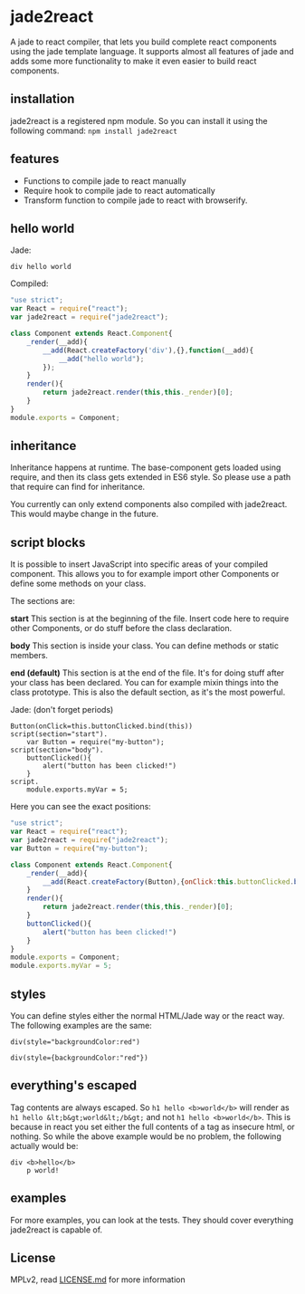 jade2react
==========

A jade to react compiler, that lets you build complete react components using the
jade template language. It supports almost all features of jade and adds some
more functionality to make it even easier to build react components.


installation
------------
jade2react is a registered npm module. So you can install it using the
following command:
`npm install jade2react`

features
--------
- Functions to compile jade to react manually
- Require hook to compile jade to react automatically
- Transform function to compile jade to react with browserify.

hello world
-----------
Jade:

```jade
div hello world
```

Compiled:
```js
"use strict";
var React = require("react");
var jade2react = require("jade2react");

class Component extends React.Component{
	_render(__add){
		__add(React.createFactory('div'),{},function(__add){
			__add("hello world");
		});
	}
	render(){
		return jade2react.render(this,this._render)[0];
	}
}
module.exports = Component;
```

inheritance
-----------
Inheritance happens at runtime. The base-component gets loaded using require,
and then its class gets extended in ES6 style. So please use a path that require
can find for inheritance.

You currently can only extend components also compiled with jade2react. This
would maybe change in the future.

script blocks
-------------
It is possible to insert JavaScript into specific areas of your compiled component.
This allows you to for example import other Components or define some methods on
your class.

The sections are:

**start**
This section is at the beginning of the file. Insert code here to require other
Components, or do stuff before the class declaration.

**body**
This section is inside your class. You can define methods or static members.

**end (default)**
This section is at the end of the file. It's for doing stuff after your class has
been declared. You can for example mixin things into the class prototype. This is
also the default section, as it's the most powerful.

Jade: (don't forget periods)
```jade
Button(onClick=this.buttonClicked.bind(this))
script(section="start").
	var Button = require("my-button");
script(section="body").
	buttonClicked(){
		alert("button has been clicked!")
	}
script.
	module.exports.myVar = 5;
```
Here you can see the exact positions:
```js
"use strict";
var React = require("react");
var jade2react = require("jade2react");
var Button = require("my-button");

class Component extends React.Component{
	_render(__add){
		__add(React.createFactory(Button),{onClick:this.buttonClicked.bind(this)});
	}
	render(){
		return jade2react.render(this,this._render)[0];
	}
	buttonClicked(){
		alert("button has been clicked!")
	}
}
module.exports = Component;
module.exports.myVar = 5;
```

styles
------
You can define styles either the normal HTML/Jade way or the react way. The following
examples are the same:

```jade
div(style="backgroundColor:red")
```
```jade
div(style={backgroundColor:"red"})
```

everything's escaped
--------------------
Tag contents are always escaped. So `h1 hello <b>world</b>` will render as
`h1 hello &lt;b&gt;world&lt;/b&gt;` and not `h1 hello <b>world</b>`. This is
because in react you set either the full contents of a tag as insecure html,
or nothing. So while the above example would be no problem, the following
actually would be:

```jade
div <b>hello</b>
    p world!
```

examples
--------
For more examples, you can look at the tests. They should cover everything
jade2react is capable of.

License
-------

MPLv2, read [LICENSE.md](./LICENSE.md) for more information
